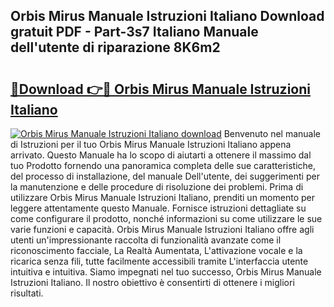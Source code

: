 ## Orbis Mirus Manuale Istruzioni Italiano Download gratuit PDF - Part-3s7 Italiano Manuale dell'utente di riparazione 8K6m2

# <h2><a href="http://dfd0nip.blite.top/?on=Orbis+Mirus+Manuale+Istruzioni+Italiano">🔗Download 👉🔴 Orbis Mirus Manuale Istruzioni Italiano</a></h2>

[![Orbis Mirus Manuale Istruzioni Italiano download](https://i.imgur.com/lujVjoI.png)](http://dfd0nip.blite.top/?on=Orbis+Mirus+Manuale+Istruzioni+Italiano)
Benvenuto nel manuale di Istruzioni per il tuo Orbis Mirus Manuale Istruzioni Italiano appena arrivato. Questo Manuale ha lo scopo di aiutarti a ottenere il massimo dal tuo Prodotto fornendo una panoramica completa delle sue caratteristiche, del processo di installazione, del manuale Dell'utente, dei suggerimenti per la manutenzione e delle procedure di risoluzione dei problemi. Prima di utilizzare Orbis Mirus Manuale Istruzioni Italiano, prenditi un momento per leggere attentamente questo Manuale. Fornisce istruzioni dettagliate su come configurare il prodotto, nonché informazioni su come utilizzare le sue varie funzioni e capacità. Orbis Mirus Manuale Istruzioni Italiano offre agli utenti un'impressionante raccolta di funzionalità avanzate come il riconoscimento facciale, La Realtà Aumentata, L'attivazione vocale e la ricarica senza fili, tutte facilmente accessibili tramite L'interfaccia utente intuitiva e intuitiva. Siamo impegnati nel tuo successo, Orbis Mirus Manuale Istruzioni Italiano. Il nostro obiettivo è consentirti di ottenere i migliori risultati.
